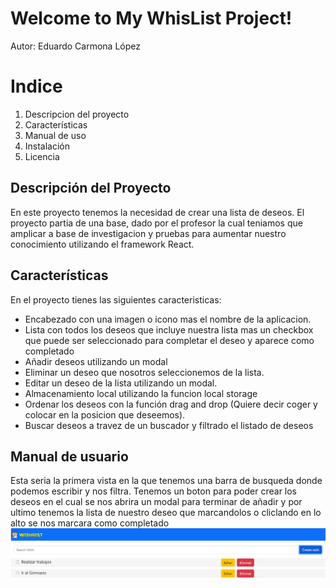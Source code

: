 # Welcome to My WhisList Project!

Autor: Eduardo Carmona López


# Indice

 1. Descripcion del proyecto
 2. Características
 3. Manual de uso
 4. Instalación
 5. Licencia

## Descripción del Proyecto 

En este proyecto tenemos la necesidad de crear una lista de deseos. El proyecto partia de una base, dado por el profesor la cual teniamos que amplicar a base de investigacion y pruebas para aumentar nuestro conocimiento utilizando el framework React.

## Características

En el proyecto tienes las siguientes caracteristicas:

 - Encabezado con una imagen o icono mas el nombre de la aplicacion.
 - Lista con todos los deseos que incluye nuestra lista mas un checkbox que puede ser seleccionado para completar el deseo y aparece como completado	
 - Añadir deseos utilizando un modal
 - Eliminar un deseo que nosotros seleccionemos de la lista.
 - Editar un deseo de la lista utilizando un modal.
 - Almacenamiento local utilizando la funcion local storage
 - Ordenar los deseos con la función drag and drop (Quiere decir coger y colocar en la posicion que deseemos).
 - Buscar deseos a travez de un buscador y filtrado el listado de deseos

## Manual de usuario
Esta seria la primera vista en la que tenemos una barra de busqueda donde podemos escribir y nos filtra.
Tenemos un boton para poder crear los deseos en el cual se nos abrira un modal para terminar de añadir
y por ultimo tenemos la lista de nuestro deseo que marcandolos o cliclando en lo alto se nos marcara como completado
![e](https://github.com/edu-cl123/WishListt/blob/main/Imagen/1.PNG)
